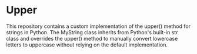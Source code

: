# Upper
This repository contains a custom implementation of the upper() method for strings in Python. The MyString class inherits from Python's built-in str class and overrides the upper() method to manually convert lowercase letters to uppercase without relying on the default implementation.
